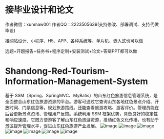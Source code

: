 # 接毕业设计和论文
作者微信：xunmaw001  作者QQ：2223505639(支持修改、部署调试、支持代做毕设)

接网站设计、小程序、H5、APP、各种系统等，单片机、嵌入式也可以做

选题+开题报告+任务书+程序定制+安装测试+论文+答辩PPT都可以做
# Shandong-Red-Tourism-Information-Management-System
基于 SSM（Spring、SpringMVC、MyBatis）的山东红色旅游信息管理系统，是全面整合山东红色旅游资源的平台。游客可通过它查询山东各地红色景点介绍、开放时间、门票信息等，规划旅游路线。还能查看旅游攻略、游客评价。管理员能在后台更新景点资讯、管理用户反馈。系统利用 SSM 框架优势，具备良好的稳定性和响应速度。它既方便游客了解山东红色旅游资源，推动红色文化传播，也有助于景区提升管理水平，促进山东红色旅游产业发展。 
![image](https://github.com/user-attachments/assets/622dd7cb-4e66-4639-95e5-01d591b94e12)
![image](https://github.com/user-attachments/assets/21f62c3a-11fe-4552-9138-82997042a185)
![image](https://github.com/user-attachments/assets/42a1059e-24c7-4042-8068-97518fcc692a)
![image](https://github.com/user-attachments/assets/b5c6a16a-8b18-4564-b14b-6eb866cc191e)
![image](https://github.com/user-attachments/assets/048ddab8-573a-4359-85b2-e5d3bbf7e24a)
![image](https://github.com/user-attachments/assets/bfd3d645-da75-4184-92e0-92ee3a90903c)
![image](https://github.com/user-attachments/assets/ad516774-ee83-4aec-bf5b-30a1845d8a48)
